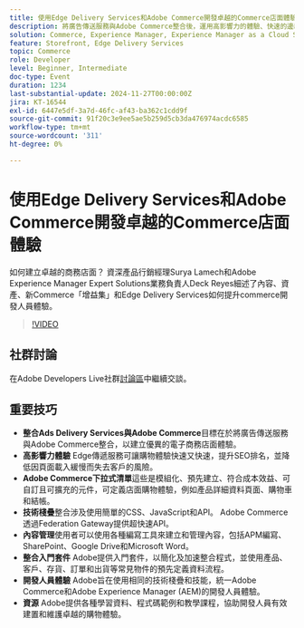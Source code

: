 ```yaml
---
title: 使用Edge Delivery Services和Adobe Commerce開發卓越的Commerce店面體驗
description: 將廣告傳送服務與Adobe Commerce整合後，運用高影響力的體驗、快速的邊緣傳送、可自訂的Adobe Commerce下拉式清單，以及統一的技術棧疊（可改善SEO）、更快的頁面載入速度以及順暢的開發人員體驗，強化電子商務店面。
solution: Commerce, Experience Manager, Experience Manager as a Cloud Service
feature: Storefront, Edge Delivery Services
topic: Commerce
role: Developer
level: Beginner, Intermediate
doc-type: Event
duration: 1234
last-substantial-update: 2024-11-27T00:00:00Z
jira: KT-16544
exl-id: 6447e5df-3a7d-46fc-af43-ba362c1cdd9f
source-git-commit: 91f20c3e9ee5ae5b259d5cb3da476974acdc6585
workflow-type: tm+mt
source-wordcount: '311'
ht-degree: 0%

---
```


# 使用Edge Delivery Services和Adobe Commerce開發卓越的Commerce店面體驗

如何建立卓越的商務店面？ 資深產品行銷經理Surya Lamech和Adobe Experience Manager Expert Solutions業務負責人Deck Reyes細述了內容、資產、新Commerce「增益集」和Edge Delivery Services如何提升commerce開發人員體驗。

>[!VIDEO](https://video.tv.adobe.com/v/3439471/?learn=on&enablevpops)

## 社群討論

在Adobe Developers Live社群[討論區](https://adobe.ly/3Ccxkja)中繼續交談。

## 重要技巧

* **整合Ads Delivery Services與Adobe Commerce**&#x200B;目標在於將廣告傳送服務與Adobe Commerce整合，以建立優異的電子商務店面體驗。
* **高影響力體驗** Edge傳遞服務可讓購物體驗快速又快速，提升SEO排名，並降低因頁面載入緩慢而失去客戶的風險。
* **Adobe Commerce下拉式清單**&#x200B;這些是模組化、預先建立、符合成本效益、可自訂且可擴充的元件，可定義店面購物體驗，例如產品詳細資料頁面、購物車和結帳。
* **技術棧疊**&#x200B;整合涉及使用簡單的CSS、JavaScript和API。 Adobe Commerce透過Federation Gateway提供超快速API。
* **內容管理**&#x200B;使用者可以使用各種編寫工具來建立和管理內容，包括APM編寫、SharePoint、Google Drive和Microsoft Word。
* **整合入門套件** Adobe提供入門套件，以簡化及加速整合程式，並使用產品、客戶、存貨、訂單和出貨等常見物件的預先定義資料流程。
* **開發人員體驗** Adobe旨在使用相同的技術棧疊和技能，統一Adobe Commerce和Adobe Experience Manager (AEM)的開發人員體驗。
* **資源** Adobe提供各種學習資料、程式碼範例和教學課程，協助開發人員有效建置和維護卓越的購物體驗。
